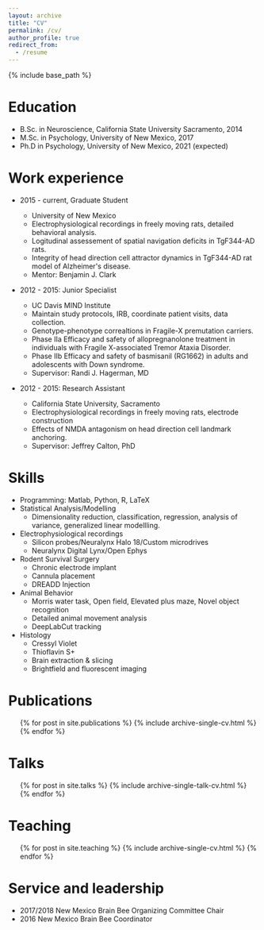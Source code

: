 ```yaml
---
layout: archive
title: "CV"
permalink: /cv/
author_profile: true
redirect_from:
  - /resume
---
```


{% include base_path %}

Education
======
* B.Sc. in Neuroscience, California State University Sacramento, 2014
* M.Sc. in Psychology, University of New Mexico, 2017
* Ph.D in Psychology, University of New Mexico, 2021 (expected)

Work experience
======
* 2015 - current, Graduate Student  
  * University of New Mexico
  * Electrophysiological recordings in freely moving rats, detailed behavioral analysis.
  * Logitudinal assessement of spatial navigation deficits in TgF344-AD rats.
  * Integrity of head direction cell attractor dynamics in TgF344-AD rat model of Alzheimer's disease.
  * Mentor: Benjamin J. Clark
  
* 2012 - 2015: Junior Specialist
  * UC Davis MIND Institute
  * Maintain study protocols, IRB, coordinate patient visits, data collection.
  * Genotype-phenotype correaltions in Fragile-X premutation carriers.
  * Phase IIa Efficacy and safety of allopregnanolone treatment in individuals with Fragile X-associated Tremor Ataxia Disorder.
  * Phase IIb Efficacy and safety of basmisanil (RG1662) in adults and adolescents with Down syndrome.
  * Supervisor: Randi J. Hagerman, MD

* 2012 - 2015: Research Assistant
  * California State University, Sacramento
  * Electrophysiological recordings in freely moving rats, electrode construction
  * Effects of NMDA antagonism on head direction cell landmark anchoring. 
  * Supervisor: Jeffrey Calton, PhD

Skills
======
* Programming: Matlab, Python, R, LaTeX
* Statistical Analysis/Modelling
  * Dimensionality reduction, classification, regression, analysis of variance, generalized linear modellling. 
* Electrophysiological recordings
  * Silicon probes/Neuralynx Halo 18/Custom microdrives
  * Neuralynx Digital Lynx/Open Ephys
* Rodent Survival Surgery
  * Chronic electrode implant
  * Cannula placement
  * DREADD Injection 
* Animal Behavior
  * Morris water task, Open field, Elevated plus maze, Novel object recognition
  * Detailed animal movement analysis
  * DeepLabCut tracking 
* Histology
  * Cressyl Violet 
  * Thioflavin S+ 
  * Brain extraction & slicing 
  * Brightfield and fluorescent imaging 

Publications
======
  <ul>{% for post in site.publications %}
    {% include archive-single-cv.html %}
  {% endfor %}</ul>

Talks
======
  <ul>{% for post in site.talks %}
    {% include archive-single-talk-cv.html %}
  {% endfor %}</ul>
  
Teaching
======
  <ul>{% for post in site.teaching %}
    {% include archive-single-cv.html %}
  {% endfor %}</ul>
  
Service and leadership
======
* 2017/2018 New Mexico Brain Bee Organizing Committee Chair
* 2016 New Mexico Brain Bee Coordinator 

